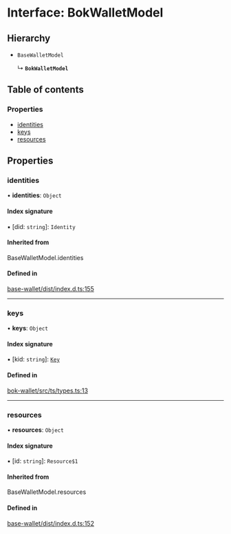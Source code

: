 # Interface: BokWalletModel

## Hierarchy

- `BaseWalletModel`

  ↳ **`BokWalletModel`**

## Table of contents

### Properties

- [identities](BokWalletModel.md#identities)
- [keys](BokWalletModel.md#keys)
- [resources](BokWalletModel.md#resources)

## Properties

### identities

• **identities**: `Object`

#### Index signature

▪ [did: `string`]: `Identity`

#### Inherited from

BaseWalletModel.identities

#### Defined in

[base-wallet/dist/index.d.ts:155](https://gitlab.com/i3-market/code/wp3/t3.2/i3m-wallet-monorepo/-/blob/b55ce2a/packages/base-wallet/dist/index.d.ts#L155)

___

### keys

• **keys**: `Object`

#### Index signature

▪ [kid: `string`]: [`Key`](Key.md)

#### Defined in

[bok-wallet/src/ts/types.ts:13](https://gitlab.com/i3-market/code/wp3/t3.2/i3m-wallet-monorepo/-/blob/b55ce2a/packages/bok-wallet/src/ts/types.ts#L13)

___

### resources

• **resources**: `Object`

#### Index signature

▪ [id: `string`]: `Resource$1`

#### Inherited from

BaseWalletModel.resources

#### Defined in

[base-wallet/dist/index.d.ts:152](https://gitlab.com/i3-market/code/wp3/t3.2/i3m-wallet-monorepo/-/blob/b55ce2a/packages/base-wallet/dist/index.d.ts#L152)
